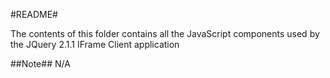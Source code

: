 #README#

The contents of this folder contains all the JavaScript components used by the JQuery 2.1.1 IFrame Client application

##Note##
N/A